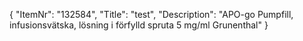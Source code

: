 {
  "ItemNr": "132584",
  "Title": "test",
  "Description": "APO-go Pumpfill, infusionsvätska, lösning i förfylld spruta 5 mg/ml Grunenthal"
}